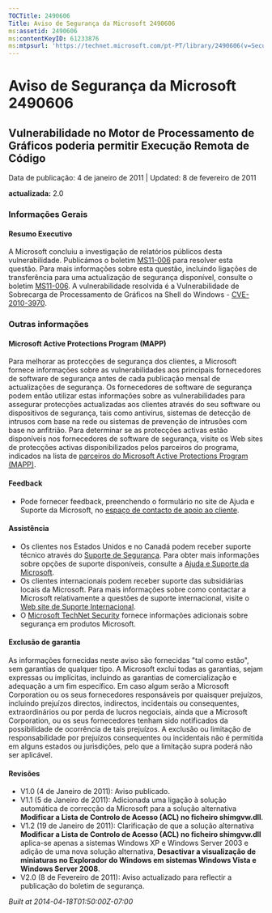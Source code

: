 ```yaml
---
TOCTitle: 2490606
Title: Aviso de Segurança da Microsoft 2490606
ms:assetid: 2490606
ms:contentKeyID: 61233876
ms:mtpsurl: 'https://technet.microsoft.com/pt-PT/library/2490606(v=Security.10)'
---
```


Aviso de Segurança da Microsoft 2490606
=======================================

Vulnerabilidade no Motor de Processamento de Gráficos poderia permitir Execução Remota de Código
------------------------------------------------------------------------------------------------

Data de publicação: 4 de janeiro de 2011 | Updated: 8 de fevereiro de 2011

**actualizada:** 2.0

### Informações Gerais

#### Resumo Executivo

A Microsoft concluiu a investigação de relatórios públicos desta vulnerabilidade. Publicámos o boletim [MS11-006](http://go.microsoft.com/fwlink/?linkid=208146) para resolver esta questão. Para mais informações sobre esta questão, incluindo ligações de transferência para uma actualização de segurança disponível, consulte o boletim [MS11-006](http://go.microsoft.com/fwlink/?linkid=208146). A vulnerabilidade resolvida é a Vulnerabilidade de Sobrecarga de Processamento de Gráficos na Shell do Windows - [CVE-2010-3970](http://www.cve.mitre.org/cgi-bin/cvename.cgi?name=cve-2010-3970).

### Outras informações

#### Microsoft Active Protections Program (MAPP)

Para melhorar as protecções de segurança dos clientes, a Microsoft fornece informações sobre as vulnerabilidades aos principais fornecedores de software de segurança antes de cada publicação mensal de actualizações de segurança. Os fornecedores de software de segurança podem então utilizar estas informações sobre as vulnerabilidades para assegurar protecções actualizadas aos clientes através do seu software ou dispositivos de segurança, tais como antivírus, sistemas de detecção de intrusos com base na rede ou sistemas de prevenção de intrusões com base no anfitrião. Para determinar se as protecções activas estão disponíveis nos fornecedores de software de segurança, visite os Web sites de protecções activas disponibilizados pelos parceiros do programa, indicados na lista de [parceiros do Microsoft Active Protections Program (MAPP)](http://www.microsoft.com/security/msrc/mapp/partners.mspx).

#### Feedback

-   Pode fornecer feedback, preenchendo o formulário no site de Ajuda e Suporte da Microsoft, no [espaço de contacto de apoio ao cliente](https://support.microsoft.com/common/survey.aspx?scid=sw;en;1257&amp;showpage=1&amp;ws=technet&amp;sd=tech).

#### Assistência

-   Os clientes nos Estados Unidos e no Canadá podem receber suporte técnico através do [Suporte de Segurança](http://go.microsoft.com/fwlink/?linkid=21131). Para obter mais informações sobre opções de suporte disponíveis, consulte a [Ajuda e Suporte da Microsoft](http://support.microsoft.com/).
-   Os clientes internacionais podem receber suporte das subsidiárias locais da Microsoft. Para mais informações sobre como contactar a Microsoft relativamente a questões de suporte internacional, visite o [Web site de Suporte Internacional](http://go.microsoft.com/fwlink/?linkid=21155).
-   O [Microsoft TechNet Security](http://go.microsoft.com/fwlink/?linkid=21132) fornece informações adicionais sobre segurança em produtos Microsoft.

#### Exclusão de garantia

As informações fornecidas neste aviso são fornecidas "tal como estão", sem garantias de qualquer tipo. A Microsoft exclui todas as garantias, sejam expressas ou implícitas, incluindo as garantias de comercialização e adequação a um fim específico. Em caso algum serão a Microsoft Corporation ou os seus fornecedores responsáveis por quaisquer prejuízos, incluindo prejuízos directos, indirectos, incidentais ou consequentes, extraordinários ou por perda de lucros negociais, ainda que a Microsoft Corporation, ou os seus fornecedores tenham sido notificados da possibilidade de ocorrência de tais prejuízos. A exclusão ou limitação de responsabilidade por prejuízos consequentes ou incidentais não é permitida em alguns estados ou jurisdições, pelo que a limitação supra poderá não ser aplicável.

#### Revisões

-   V1.0 (4 de Janeiro de 2011): Aviso publicado.
-   V1.1 (5 de Janeiro de 2011): Adicionada uma ligação à solução automática de correcção da Microsoft para a solução alternativa **Modificar a Lista de Controlo de Acesso (ACL) no ficheiro shimgvw.dll**.
-   V1.2 (19 de Janeiro de 2011): Clarificação de que a solução alternativa **Modificar a Lista de Controlo de Acesso (ACL) no ficheiro shimgvw.dll** aplica-se apenas a sistemas Windows XP e Windows Server 2003 e adição de uma nova solução alternativa, **Desactivar a visualização de miniaturas no Explorador do Windows em sistemas Windows Vista e Windows Server 2008**.
-   V2.0 (8 de Fevereiro de 2011): Aviso actualizado para reflectir a publicação do boletim de segurança.

*Built at 2014-04-18T01:50:00Z-07:00*
